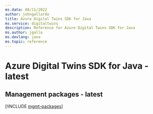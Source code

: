 ```yaml
---
ms.data: 08/11/2022
author: johngallardo
title: Azure Digital Twins SDK for Java
ms.service: digitaltwins
description: Reference for Azure Digital Twins SDK for Java
ms.author: jgalla
ms.devlang: java
ms.topic: reference
---
```

# Azure Digital Twins SDK for Java - latest

## Management packages - latest
[!INCLUDE [mgmt-packages](digital-twins-mgmt-index.md)]